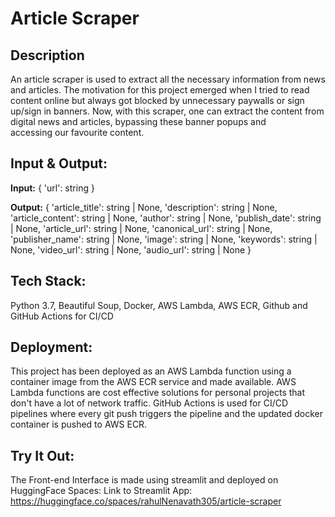 # Article Scraper

## Description
An article scraper is used to extract all the necessary information from news and articles. The motivation for this project emerged when I tried to read content online but always got blocked by unnecessary paywalls or sign up/sign in banners. Now, with this scraper, one can extract the content from digital news and articles, bypassing these banner popups and accessing our favourite content.

## Input & Output:

<strong>Input:</strong> { 'url': string }

<strong>Output:</strong> 
        {   'article_title': string | None,
            'description': string | None,
            'article_content': string | None,
            'author': string | None,
            'publish_date': string | None,
            'article_url': string | None,
            'canonical_url': string | None,
            'publisher_name': string | None,
            'image': string | None,
            'keywords': string | None,
            'video_url': string | None,
            'audio_url': string | None
        }

## Tech Stack:
Python 3.7, Beautiful Soup, Docker, AWS Lambda, AWS ECR, Github and GitHub Actions for CI/CD

## Deployment:
This project has been deployed as an AWS Lambda function using a container image from the AWS ECR service and made available. AWS Lambda functions are cost effective solutions for personal projects that don't have a lot of network traffic. GitHub Actions is used for CI/CD pipelines where every git push triggers the pipeline and the updated docker container is pushed to AWS ECR.

## Try It Out:
The Front-end Interface is made using streamlit and deployed on HuggingFace Spaces: 
Link to Streamlit App: https://huggingface.co/spaces/rahulNenavath305/article-scraper
